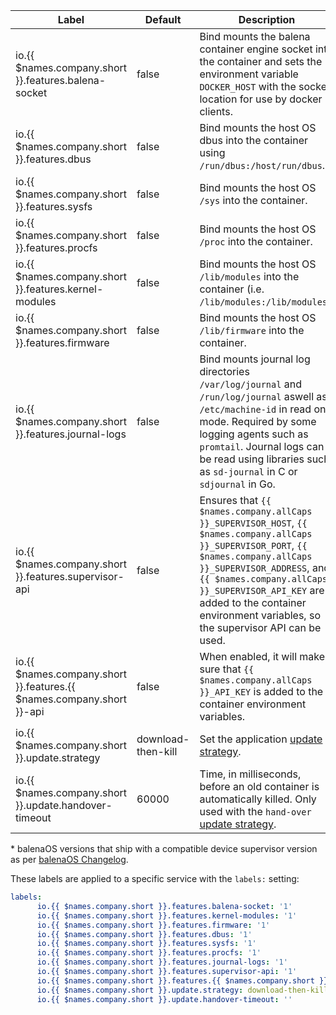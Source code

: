 Label | Default | Description | Supervisor | balenaOS*
--- | --- | --- | --- | ---
io.{{ $names.company.short }}.features.balena-socket | false | Bind mounts the balena container engine socket into the container and sets the environment variable `DOCKER_HOST` with the socket location for use by docker clients. | v7.23.0 | v2.21.0
io.{{ $names.company.short }}.features.dbus | false | Bind mounts the host OS dbus into the container using `/run/dbus:/host/run/dbus`. | v7.23.0 | v2.21.0
io.{{ $names.company.short }}.features.sysfs | false | Bind mounts the host OS `/sys` into the container. | v10.8.0 | v2.48.0
io.{{ $names.company.short }}.features.procfs | false | Bind mounts the host OS `/proc` into the container. | v10.8.0 | v2.48.0
io.{{ $names.company.short }}.features.kernel-modules | false | Bind mounts the host OS `/lib/modules` into the container (i.e. `/lib/modules:/lib/modules`). | v7.23.0 | v2.21.0
io.{{ $names.company.short }}.features.firmware | false | Bind mounts the host OS `/lib/firmware` into the container. | v7.23.0 | v2.21.0
io.{{ $names.company.short }}.features.journal-logs | false | Bind mounts journal log directories `/var/log/journal` and `/run/log/journal` aswell as `/etc/machine-id` in read only mode. Required by some logging agents such as `promtail`. Journal logs can be read using libraries such as `sd-journal` in C or `sdjournal` in Go. | v12.0.1 | v2.61.0
io.{{ $names.company.short }}.features.supervisor-api | false | Ensures that `{{ $names.company.allCaps }}_SUPERVISOR_HOST`, `{{ $names.company.allCaps }}_SUPERVISOR_PORT`, `{{ $names.company.allCaps }}_SUPERVISOR_ADDRESS`, and `{{ $names.company.allCaps }}_SUPERVISOR_API_KEY` are added to the container environment variables, so the supervisor API can be used. | v7.23.0 | v2.21.0
io.{{ $names.company.short }}.features.{{ $names.company.short }}-api | false | When enabled, it will make sure that `{{ $names.company.allCaps }}_API_KEY` is added to the container environment variables. | v7.23.0 | v2.21.0
io.{{ $names.company.short }}.update.strategy | download-then-kill | Set the application [update strategy][update-strategy]. | v7.23.0 | v2.21.0
io.{{ $names.company.short }}.update.handover-timeout | 60000 | Time, in milliseconds, before an old container is automatically killed. Only used with the `hand-over` [update strategy][hand-over]. | v7.23.0 | v2.21.0

\* balenaOS versions that ship with a compatible device supervisor version as per
[balenaOS Changelog](https://github.com/balena-os/meta-balena/blob/master/CHANGELOG.md).

These labels are applied to a specific service with the `labels:` setting:

```yaml
labels:
      io.{{ $names.company.short }}.features.balena-socket: '1'
      io.{{ $names.company.short }}.features.kernel-modules: '1'
      io.{{ $names.company.short }}.features.firmware: '1'
      io.{{ $names.company.short }}.features.dbus: '1'
      io.{{ $names.company.short }}.features.sysfs: '1'
      io.{{ $names.company.short }}.features.procfs: '1'
      io.{{ $names.company.short }}.features.journal-logs: '1'
      io.{{ $names.company.short }}.features.supervisor-api: '1'
      io.{{ $names.company.short }}.features.{{ $names.company.short }}-api: '1'
      io.{{ $names.company.short }}.update.strategy: download-then-kill
      io.{{ $names.company.short }}.update.handover-timeout: ''
```

[update-strategy]:/runtime/update-strategies
[hand-over]:/runtime/update-strategies/#hand-over
